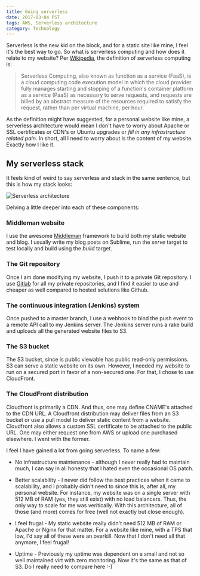 ```yaml
---
title: Going serverless
date: 2017-03-04 PST
tags: AWS, Serverless architecture
category: Technology
---
```


Serverless is the new kid on the block, and for a static site like mine, I feel it's the best way to go. So what is serverless computing and how does it relate to my website? Per [Wikipedia](https://en.wikipedia.org/wiki/Serverless_computing), the definition of serverless computing is:

> Serverless Computing, also known as function as a service (FaaS), is a cloud computing code execution model in which the cloud provider fully manages starting and stopping of a function's container platform as a service (PaaS) as necessary to serve requests, and requests are billed by an abstract measure of the resources required to satisfy the request, rather than per virtual machine, per hour.

As the definition might have suggested, for a personal website like mine, a serverless architecture would mean I don't have to worry about Apache or SSL certificates or CDN's or Ubuntu upgrades or *fill in any infrastructure related pain*. In short, all I need to worry about is the content of my website. Exactly how I like it.

My serverless stack
-------------------

It feels kind of weird to say serverless and stack in the same sentence, but this is how my stack looks:

![Serverless architecture](https://abhishekdeydas.com/images/serverless_architecture.jpg)

Delving a little deeper into each of these components:

### Middleman website
I use the awesome [Middleman](https://middlemanapp.com/) framework to build both my static website and blog. I usually write my blog posts on Sublime, run the *serve* target to test locally and build using the *build* target.

### The Git repository
Once I am done modifying my website, I push it to a private Git repository. I use [Gitlab](https://about.gitlab.com/products/) for all my private repositories, and I find it easier to use and cheaper as well compared to hosted solutions like Github.

### The continuous integration (Jenkins) system
Once pushed to a master branch, I use a webhook to bind the push event to a remote API call to my Jenkins server. The Jenkins server runs a rake build and uploads all the generated website files to S3.

### The S3 bucket
The S3 bucket, since is public viewable has public read-only permissions. S3 can serve a static website on its own. However, I needed my website to run on a secured port in favor of a non-secured one. For that, I chose to use CloudFront.

### The CloudFront distribution
Cloudfront is primarily a CDN. And thus, one may define CNAME's attached to the CDN URL. A Cloudfront distribution may deliver files from an S3 bucket or use a pull model to deliver static content from a website. Cloudfront also allows a custom SSL certificate to be attached to the public URL. One may either request one from AWS or upload one purchased elsewhere. I went with the former.

I feel I have gained a lot from going serverless. To name a few:

* No infrastructure maintenance - although I never really had to maintain much, I can say in all honesty that I hated even the occasional OS patch.

* Better scalability - I never did follow the best practices when it came to scalability, and I probably didn't need to since this is, after all, my personal website. For instance, my website was on a single server with 512 MB of RAM (yes, they still exist) with no load balancers. Thus, the only way to scale for me was veritically. With this architecture, all of those (and more) comes for free (well not exactly but close enough).

* I feel frugal - My static website really didn't need 512 MB of RAM or Apache or Nginx for that matter. For a website like mine, with a TPS that low, I'd say all of these were an overkill. Now that I don't need all that anymore, I feel frugal!

* Uptime - Previously my uptime was dependent on a small and not so well maintained virt with zero monitoring. Now it's the same as that of S3. Do I really need to compare here :-)